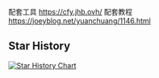 配套工具 https://cfy.jhb.ovh/
配套教程 https://joeyblog.net/yuanchuang/1146.html
## Star History

<a href="https://www.star-history.com/#byJoey/cfnew&Timeline">
 <picture>
   <source media="(prefers-color-scheme: dark)" srcset="https://api.star-history.com/svg?repos=byJoey/cfnew&type=Timeline&theme=dark" />
   <source media="(prefers-color-scheme: light)" srcset="https://api.star-history.com/svg?repos=byJoey/cfnew&type=Timeline" />
   <img alt="Star History Chart" src="https://api.star-history.com/svg?repos=byJoey/cfnew&type=Timeline" />
 </picture>
</a>
